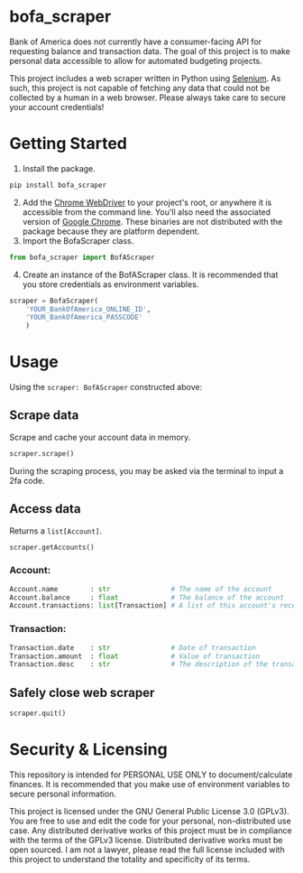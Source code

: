 # bofa_scraper
Bank of America does not currently have a consumer-facing API for requesting 
balance and transaction data. The goal of this project is to make personal
data accessible to allow for automated budgeting projects.

This project includes a web scraper written in Python using
[Selenium](https://www.selenium.dev/). As such, this project is not capable
of fetching any data that could not be collected by a human in a web browser.
Please always take care to secure your account credentials!

# Getting Started
1. Install the package.
```bash
pip install bofa_scraper
```
2. Add the [Chrome WebDriver](https://chromedriver.chromium.org/downloads)
	to your project's root, or anywhere it is accessible from the 
	command line. You'll also need the associated version of
	[Google Chrome](https://www.google.com/chrome/).
	These binaries are not distributed with the package because they are
	platform dependent.
3. Import the BofaScraper class.
```python
from bofa_scraper import BofAScraper
```
4. Create an instance of the BofAScraper class.
	It is recommended that you store credentials as environment variables.
```python
scraper = BofaScraper(
	'YOUR_BankOfAmerica_ONLINE_ID',
	'YOUR_BankOfAmerica_PASSCODE'
	)
```

# Usage
Using the `scraper: BofAScraper` constructed above:
## Scrape data
Scrape and cache your account data in memory.
```python
scraper.scrape()
```
During the scraping process, you may be asked via the terminal to input a 2fa code.
## Access data
Returns a `list[Account]`.
```python
scraper.getAccounts()
```
### Account:
```python
Account.name		: str				# The name of the account
Account.balance		: float				# The balance of the account
Account.transactions: list[Transaction]	# A list of this account's recent transactions
```
### Transaction:
```python
Transaction.date	: str				# Date of transaction
Transaction.amount	: float				# Value of transaction
Transaction.desc	: str				# The description of the transaction
```
## Safely close web scraper
```python
scraper.quit()
```

# Security & Licensing
This repository is intended for PERSONAL USE ONLY to document/calculate finances.
It is recommended that you make use of environment variables to secure personal information.

This project is licensed under the GNU General Public License 3.0 (GPLv3).
You are free to use and edit the code for your personal, non-distributed use case.
Any distributed derivative works of this project must be in compliance with
the terms of the GPLv3 license.
Distributed derivative works must be open sourced.
I am not a lawyer, please read the full license included with this project to
understand the totality and specificity of its terms.
